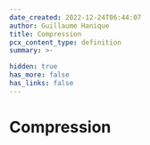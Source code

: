 ```yaml
---
date_created: 2022-12-24T06:44:07
author: Guillaume Hanique
title: Compression
pcx_content_type: definition
summary: >-

hidden: true
has_more: false
has_links: false
---
```


# Compression
